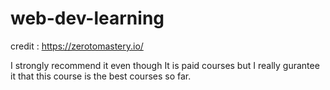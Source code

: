 # web-dev-learning

credit : https://zerotomastery.io/

I strongly recommend it even though It is paid courses but I really gurantee it that this course is the best courses so far.

